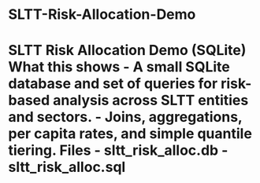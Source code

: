 # SLTT-Risk-Allocation-Demo
# SLTT Risk Allocation Demo (SQLite)  What this shows - A small SQLite database and set of queries for risk-based analysis across SLTT entities and sectors. - Joins, aggregations, per capita rates, and simple quantile tiering.  Files - sltt_risk_alloc.db - sltt_risk_alloc.sql 

